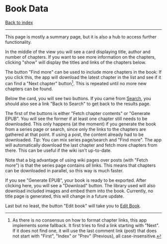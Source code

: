 # Book Data

[Back to index](index.md)

---

This page is mostly a summary page, but it is also a hub to access further functionality.

In the middle of the view you will see a card displaying title, author and number of chapters. If you want to see more information on the chapters, clicking "show" will display the titles and links of the chapters below.

The button "Find more" can be used to include more chapters in the book: If you click this, the app will download the latest chapter in the list and see if it can find a "Next chapter" button[^1]. This is repeated until no more new chapters can be found.

Below the card, you will see two buttons. If you came from [Search](01_search.md), you should also see a link "Back to Search" to get back to the results page.

The first of the buttons is either "Fetch chapter contents" or "Generate EPUB". You will see the former if at least one chapter still needs to be downloaded. This only happens (at the moment) if you generate the book from a series page or search, since only the links to the chapters are gathered at that point. If using a post, the content already had to be downloaded. *Tip*: You can mix series page/search and "Find more". The app will automatically download the last chapter and fetch more chapters from there. This can be useful if the wiki isn't up-to-date.

Note that a big advantage of using wiki pages over posts (with "Fetch more") is that the series page contains *all* links. This means that chapters can be downloaded in parallel, so this way is much faster.

If you see "Generate EPUB", your book is ready to be exported. After clicking here, you will see a "Download" button. The library used will also download included images and embed them into the book. Currently, no title page is generated, this will change in a future update.

Last but no least, the button "Edit book" will take you to [Edit Book](11_editbook.md).


[^1]: As there is no consensus on how to format chapter links, this app implements some fallback. It first tries to find a link starting with "Next". If it does not find one, it will use the last comment link (post) that does not start with "First", "Index" or "Prev" (Previous), all case-insensitive.